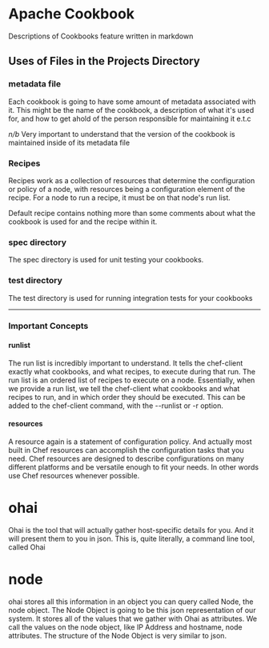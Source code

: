 # Apache Cookbook

Descriptions of Cookbooks feature written in markdown

## Uses of Files in the Projects Directory

### metadata file

Each cookbook is going to have some amount of metadata associated with it. This might be the name of the cookbook, a description of what it's used for, and how to get ahold of the person responsible for maintaining it e.t.c

*n/b*
Very important to understand that the version of the cookbook is maintained inside of its metadata file

### Recipes

Recipes work as a collection of resources that determine the configuration or policy of a node, with resources being a configuration element of the recipe. For a node to run a recipe, it must be on that node's run list.

Default recipe contains nothing more than some comments about what the cookbook is used for and the recipe within it.

### spec directory

The spec directory is used for unit testing your cookbooks.

### test directory

The test directory is used for running integration tests for your cookbooks

-------------------------
### Important Concepts

#### runlist

The run list is incredibly important to understand. It tells the chef-client exactly what cookbooks, and what recipes, to execute during that run. The run list is an ordered list of recipes to execute on a node. Essentially, when we provide a run list, we tell the chef-client what cookbooks and what recipes to run, and in which order they should be executed. This can be added to the chef-client command, with the --runlist or -r option.

#### resources

A resource again is a statement of configuration policy. And actually most built in Chef resources can accomplish the configuration tasks that you need. Chef resources are designed to describe configurations on many different platforms and be versatile enough to fit your needs. In other words use Chef resources whenever possible.

# ohai

 Ohai is the tool that will actually gather host-specific details for you. And it will present them to you in json. This is, quite literally, a command line tool, called Ohai

# node

ohai stores all this information in an object you can query called Node, the node object. The Node Object is going to be this json representation of our system. It stores all of the values that we gather with Ohai as attributes. We call the values on the node object, like IP Address and hostname, node attributes. The structure of the Node Object is very similar to json.

